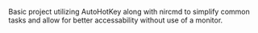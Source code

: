 Basic project utilizing AutoHotKey along with nircmd to simplify common tasks and allow for better accessability without use of a monitor. 
